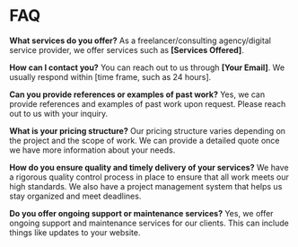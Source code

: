 # FAQ

**What services do you offer?**
As a freelancer/consulting agency/digital service provider, we offer services such as **[Services Offered]**.

**How can I contact you?**
You can reach out to us through **[Your Email]**. We usually respond within [time frame, such as 24 hours].

**Can you provide references or examples of past work?**
Yes, we can provide references and examples of past work upon request. Please reach out to us with your inquiry.

**What is your pricing structure?**
Our pricing structure varies depending on the project and the scope of work. We can provide a detailed quote once we have more information about your needs.

**How do you ensure quality and timely delivery of your services?**
We have a rigorous quality control process in place to ensure that all work meets our high standards. We also have a project management system that helps us stay organized and meet deadlines.

**Do you offer ongoing support or maintenance services?**
Yes, we offer ongoing support and maintenance services for our clients. This can include things like updates to your website.
